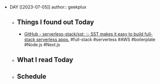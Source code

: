 - DAY [[2023-07-05]]
  author:: geekplux
	- ## Things I found out Today
		- [GitHub - serverless-stack/sst: 💥 SST makes it easy to build full-stack serverless apps.](https://github.com/serverless-stack/sst) #full-stack #serverless #AWS #boilerplate #Node.js #Next.js
	- ## What I read Today
	- ## Schedule